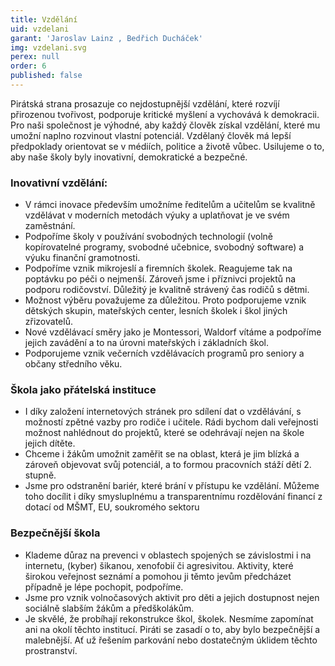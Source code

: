 ```yaml
---
title: Vzdělání
uid: vzdelani
garant: 'Jaroslav Lainz , Bedřich Ducháček'
img: vzdelani.svg
perex: null
order: 6
published: false
---
```


Pirátská strana prosazuje co nejdostupnější vzdělání, které rozvíjí přirozenou tvořivost, podporuje kritické myšlení a vychovává k demokracii. Pro naši společnost je výhodné, aby každý člověk získal vzdělání, které mu umožní naplno rozvinout vlastní potenciál. Vzdělaný člověk má lepší předpoklady orientovat se v médiích, politice a životě vůbec. Usilujeme o to, aby naše školy byly inovativní, demokratické a bezpečné.


### Inovativní vzdělání:

- V rámci inovace především umožníme ředitelům a učitelům se kvalitně vzdělávat v moderních metodách výuky a uplatňovat je ve svém zaměstnání.   
- Podpoříme školy v používání svobodných technologií (volně kopírovatelné programy, svobodné učebnice, svobodný software) a výuku finanční gramotnosti.  
- Podpoříme vznik mikrojeslí a firemních školek. Reagujeme tak na poptávku po péči o nejmenší. Zároveň jsme i příznivci projektů na podporu rodičovství. Důležitý je kvalitně strávený čas rodičů s dětmi. 
- Možnost výběru považujeme za důležitou. Proto podporujeme vznik dětských skupin, mateřských center, lesních školek i škol jiných zřizovatelů. 
- Nové vzdělávací směry jako je Montessori, Waldorf vítáme a podpoříme jejich zavádění a to na úrovni mateřských i základních škol.  
- Podporujeme vznik večerních vzdělávacích programů pro seniory a občany středního věku. 

### Škola jako přátelská instituce

- I díky založení internetových stránek pro sdílení dat o vzdělávání, s možností zpětné vazby pro rodiče i učitele. Rádi bychom dali veřejnosti možnost nahlédnout do projektů, které se odehrávají nejen na škole jejich dítěte.  
- Chceme i žákům umožnit zaměřit se na oblast, která je jim blízká a zároveň objevovat svůj potenciál, a to formou pracovních stáží dětí 2. stupně. 
- Jsme pro odstranění bariér, které brání v přístupu ke vzdělání. Můžeme toho docílit i díky smysluplnému a transparentnímu rozdělování financí z dotací od MŠMT, EU, soukromého sektoru 

### Bezpečnější škola

- Klademe důraz na prevenci v oblastech spojených se závislostmi i na internetu, (kyber) šikanou, xenofobií či agresivitou. Aktivity, které širokou veřejnost seznámí a pomohou ji těmto jevům předcházet případně je lépe pochopit, podpoříme. 
- Jsme pro vznik volnočasových aktivit pro děti a jejich dostupnost nejen sociálně slabším žákům a předškolákům.   
- Je skvělé, že probíhají rekonstrukce škol, školek. Nesmíme zapomínat ani na okolí těchto institucí. Piráti se zasadí o to, aby bylo bezpečnější a malebnější. Ať už řešením parkování nebo dostatečným úklidem těchto prostranství.
